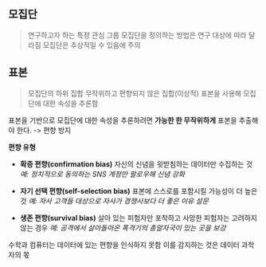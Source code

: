 ## 모집단
> 연구하고자 하는 특정 관심 그룹
> 모집단을 정의하는 방법은 연구 대상에 따라 달라짐
> 모집단은 추상적일 수 있음에 주의

## 표본
> 모집단의 하위 집합
> 무작위하고 편향되지 않은 집합(이상적)
> 표본을 사용해 모집단에 대한 속성을 추론함

표본을 기반으로 모집단에 대한 속성을 추론하려면 **가능한 한 무작위하게** 표본을 추출해야 한다. -> 편향 방지

**편향 유형**
- **확증 편향(confirmation bias)**
자신의 신념을 윗받침하는 데이터만 수집하는 것
*예: 정치적으로 동의하는 SNS 계정만 팔로우해 신념 강화*

- **자기 선택 편향(self-selection bias)**
표본에 스스로를 포함시킬 가능성이 더 높은 것
*예: 자사 고객들 대상으로 자사가 경쟁사보다 더 좋은 이유 설문*

- **생존 편향(survival bias)**
살아 있는 피험자만 포착하고 사망한 피험자는 고려하지 않는 경우
*예: 공격에서 살아돌아온 폭격기의 총알자국이 있는 곳을 보강*

수학과 컴퓨터는 데이터에 있는 편향을 인식하지 못함
이를 감지하는 것은 데이터 과학자의 몫